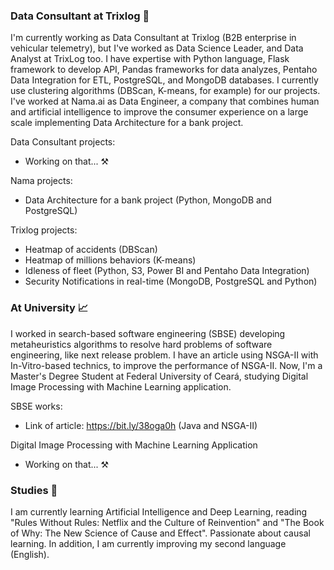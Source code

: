 ### Data Consultant at Trixlog 🔭

I'm currently working as Data Consultant at Trixlog (B2B enterprise in vehicular telemetry), but I've worked as Data Science Leader, and Data Analyst at TrixLog too. I have expertise with Python language, Flask framework to develop API, Pandas frameworks for data analyzes, Pentaho Data Integration for ETL, PostgreSQL, and MongoDB databases. I currently use clustering algorithms (DBScan, K-means, for example) for our projects. I've worked at Nama.ai as Data Engineer, a company that combines human and artificial intelligence to improve the consumer experience on a large scale implementing Data Architecture for a bank project.

Data Consultant projects:

- Working on that... :hammer_and_pick:

Nama projects:

- Data Architecture for a bank project (Python, MongoDB and PostgreSQL)

Trixlog projects:

- Heatmap of accidents (DBScan)
- Heatmap of millions behaviors (K-means)
- Idleness of fleet (Python, S3, Power BI and Pentaho Data Integration)
- Security Notifications in real-time (MongoDB, PostgreSQL and Python)

### At University :chart_with_upwards_trend:

I worked in search-based software engineering (SBSE) developing metaheuristics algorithms to resolve hard problems of software engineering, like next release problem. I have an article using NSGA-II with In-Vitro-based technics, to improve the performance of NSGA-II. Now, I'm a Master's Degree Student at Federal University of Ceará, studying Digital Image Processing with Machine Learning application.

SBSE works:

- Link of article: https://bit.ly/38oga0h (Java and NSGA-II)

Digital Image Processing with Machine Learning Application

- Working on that... :hammer_and_pick:


### Studies :closed_book:

I am currently learning Artificial Intelligence and Deep Learning, reading "Rules Without Rules: Netflix and the Culture of Reinvention" and "The Book of Why: The New Science of Cause and Effect". Passionate about causal learning. In addition, I am currently improving my second language (English).

<!--
**atila-freitas/atila-freitas** is a ✨ _special_ ✨ repository because its `README.md` (this file) appears on your GitHub profile.

Here are some ideas to get you started:

- 🔭 I’m currently working on ...
- 🌱 I’m currently learning ...
- 👯 I’m looking to collaborate on ...
- 🤔 I’m looking for help with ...
- 💬 Ask me about ...
- 📫 How to reach me: ...
- 😄 Pronouns: ...
- ⚡ Fun fact: ...
-->
